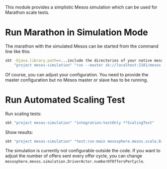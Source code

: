 This module provides a simplistic Mesos simulation which can be used for Marathon scale tests.

# Run Marathon in Simulation Mode

The marathon with the simulated Mesos can be started from the command line like this:

```bash
sbt -Djava.library.path=<...include the directories of your native mesos libraries...> \
    "project mesos-simulation" "run --master zk://localhost:2181/mesos --zk zk://localhost:2181/marathon"
```

Of course, you can adjust your configuration. You need to provide the master configuration but no Mesos master or slave
has to be running.

# Run Automated Scaling Test

Run scaling tests:

```bash
sbt "project mesos-simulation" "integration:testOnly **ScalingTest"
```

Show results:

```bash
sbt "project mesos-simulation" "test:run-main mesosphere.mesos.scale.DisplayAppScalingResults"
```

The simulation is currently not configurable outside the code. If you want to adjust the number
of offers sent every offer cycle, you can change `mesosphere.mesos.simulation.DriverActor.numberOfOffersPerCycle`.
